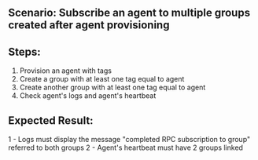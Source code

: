 ## Scenario: Subscribe an agent to multiple groups created after agent provisioning 

## Steps: 
1. Provision an agent with tags
2. Create a group with at least one tag equal to agent
3. Create another group with at least one tag equal to agent
4. Check agent's logs and agent's heartbeat
 

## Expected Result: 
1 - Logs must display the message "completed RPC subscription to group" referred to both groups
2 - Agent's heartbeat must have 2 groups linked
